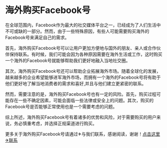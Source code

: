 # 海外购买Facebook号

在全球范围内，Facebook作为最大的社交媒体平台之一，已经成为了人们生活中不可或缺的一部分。然而，由于一些特殊原因，有些人可能需要购买海外的Facebook号来满足自己的需求。

首先，海外购买Facebook号可以让用户更加方便地与国外的朋友、亲人或合作伙伴保持联系。有时候，我们可能会因为各种原因需要在海外生活或工作，这时购买一个海外的Facebook号就能够帮助我们更好地融入当地社交圈。

其次，海外购买Facebook号还可以帮助企业拓展海外市场。随着全球化的发展，越来越多的企业希望能够进军海外市场，而拥有一个海外的Facebook号将有助于他们更好地了解当地消费者的需求和喜好,并且与他们建立更紧密的联系。

然而，需要注意的是，海外购买Facebook号也有一定的风险。首先，购买过程可能存在一些不确定因素，可能会面临一些法律或安全上的问题。其次，购买的Facebook号是否能够正常使用也是一个需要考虑的问题。

综上所述，海外购买Facebook号有着诸多的优势和风险，对于需要购买的用户来说，务必慎重考虑，并选择正规渠道进行购买。

更多关于海外购买Facebook号请通过✈与我们联系，感谢阅读，谢谢！[点击这里✈联系](https://t.me/LM999bot)
